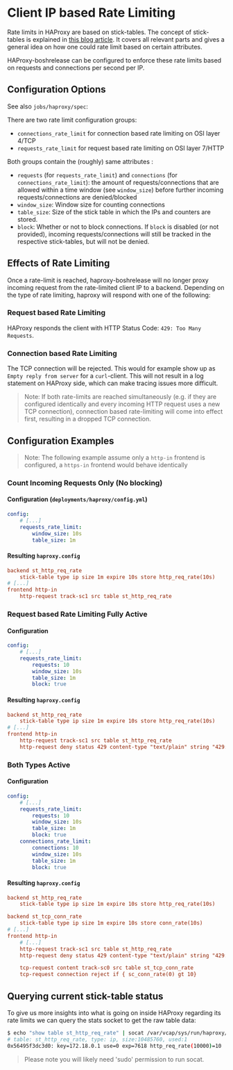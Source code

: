 # Client IP based Rate Limiting
Rate limits in HAProxy are based on stick-tables. The concept of stick-tables is explained in [this blog article](https://www.haproxy.com/blog/introduction-to-haproxy-stick-tables/). It covers all relevant parts and gives a general idea on how one could rate limit based on certain attributes.

HAProxy-boshrelease can be configured to enforce these rate limits based on requests and connections per second per IP.

## Configuration Options
See also `jobs/haproxy/spec`:

There are two rate limit configuration groups:
- `connections_rate_limit` for connection based rate limiting on OSI layer 4/TCP
- `requests_rate_limit` for request based rate limiting on OSI layer 7/HTTP

Both groups contain the (roughly) same attributes :
- `requests` (for `requests_rate_limit`) and `connections` (for `connections_rate_limit`): the amount of requests/connections that are allowed within a time window (see `window_size`) before further incoming requests/connections are denied/blocked
- `window_size`: Window size for counting connections
- `table_size`: Size of the stick table in which the IPs and counters are stored.
- `block`: Whether or not to block connections. If `block` is disabled (or not provided), incoming requests/connections will still be tracked in the respective stick-tables, but will not be denied.

## Effects of Rate Limiting
Once a rate-limit is reached, haproxy-boshrelease will no longer proxy incoming request from the rate-limited client IP to a backend. Depending on the type of rate limiting, haproxy will respond with one of the following:

### Request based Rate Limiting
HAProxy responds the client with HTTP Status Code: `429: Too Many Requests`.

### Connection based Rate Limiting
The TCP connection will be rejected. This would for example show up as `Empty reply from server` for a `curl`-client.
This will not result in a log statement on HAProxy side, which can make tracing issues more difficult.

> Note:
> If both rate-limits are reached simultaneously (e.g. if they are configured identically and every incoming HTTP request uses a new TCP connection), connection based rate-limiting will come into effect first, resulting in a dropped TCP connection.


## Configuration Examples
> Note:
> The following example assume only a `http-in` frontend is configured, a `https-in` frontend would behave identically

### Count Incoming Requests Only (No blocking)
#### Configuration (`deployments/haproxy/config.yml`)
```yml
config:
    # [...]
    requests_rate_limit:
        window_size: 10s
        table_size: 1m
```

#### Resulting `haproxy.config`
```ini
backend st_http_req_rate
    stick-table type ip size 1m expire 10s store http_req_rate(10s)
# [...]
frontend http-in
    http-request track-sc1 src table st_http_req_rate
```


### Request based Rate Limiting Fully Active
#### Configuration
```yml
config:
    # [...]
    requests_rate_limit:
        requests: 10
        window_size: 10s
        table_size: 1m
        block: true
```
#### Resulting `haproxy.config`
```ini
backend st_http_req_rate
    stick-table type ip size 1m expire 10s store http_req_rate(10s)
# [...]
frontend http-in
    http-request track-sc1 src table st_http_req_rate
    http-request deny status 429 content-type "text/plain" string "429: Too Many Requests" if { sc_http_req_rate(1) gt <%= p("ha_proxy.requests_rate_limit.requests") %> }
```


### Both Types Active
#### Configuration
```yml
config:
    # [...]
    requests_rate_limit:
        requests: 10
        window_size: 10s
        table_size: 1m
        block: true
    connections_rate_limit:
        connections: 10
        window_size: 10s
        table_size: 1m
        block: true
```
#### Resulting `haproxy.config`
```ini
backend st_http_req_rate
    stick-table type ip size 1m expire 10s store http_req_rate(10s)

backend st_tcp_conn_rate
    stick-table type ip size 1m expire 10s store conn_rate(10s)
# [...]
frontend http-in
    # [...]
    http-request track-sc1 src table st_http_req_rate
    http-request deny status 429 content-type "text/plain" string "429: Too Many Requests" if { sc_http_req_rate(1) gt 10 }

    tcp-request content track-sc0 src table st_tcp_conn_rate
    tcp-request connection reject if { sc_conn_rate(0) gt 10}
```

## Querying current stick-table status
To give us more insights into what is going on inside HAProxy regarding its rate limits we can query the stats socket to get the raw table data:

```bash
$ echo "show table st_http_req_rate" | socat /var/vcap/sys/run/haproxy/stats.sock -
# table: st_http_req_rate, type: ip, size:10485760, used:1
0x56495f3dc3d0: key=172.18.0.1 use=0 exp=7618 http_req_rate(10000)=10
```

> Please note you will likely need 'sudo' permission to run socat.
